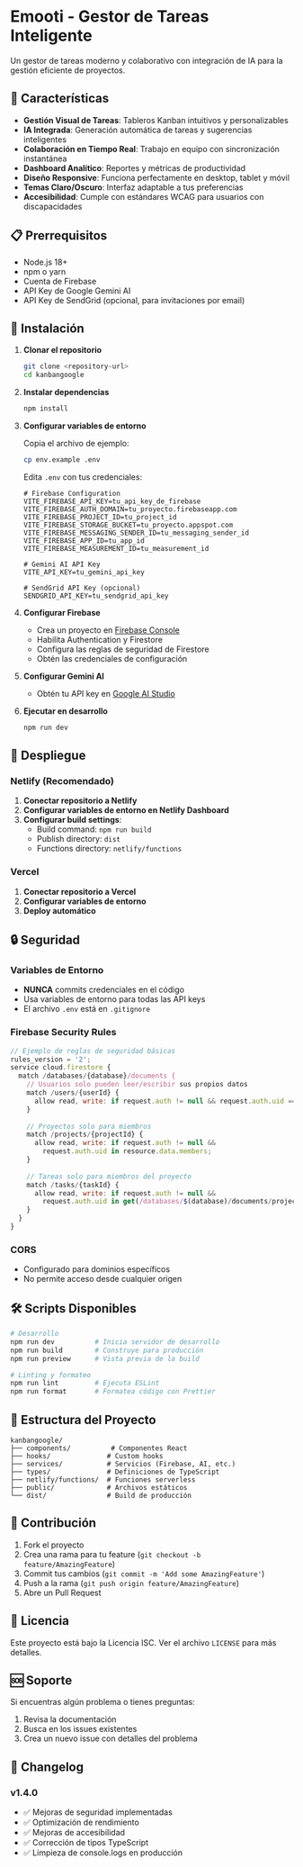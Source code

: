 # Emooti - Gestor de Tareas Inteligente

Un gestor de tareas moderno y colaborativo con integración de IA para la gestión eficiente de proyectos.

## 🚀 Características

- **Gestión Visual de Tareas**: Tableros Kanban intuitivos y personalizables
- **IA Integrada**: Generación automática de tareas y sugerencias inteligentes
- **Colaboración en Tiempo Real**: Trabajo en equipo con sincronización instantánea
- **Dashboard Analítico**: Reportes y métricas de productividad
- **Diseño Responsive**: Funciona perfectamente en desktop, tablet y móvil
- **Temas Claro/Oscuro**: Interfaz adaptable a tus preferencias
- **Accesibilidad**: Cumple con estándares WCAG para usuarios con discapacidades

## 📋 Prerrequisitos

- Node.js 18+ 
- npm o yarn
- Cuenta de Firebase
- API Key de Google Gemini AI
- API Key de SendGrid (opcional, para invitaciones por email)

## 🔧 Instalación

1. **Clonar el repositorio**
   ```bash
   git clone <repository-url>
   cd kanbangoogle
   ```

2. **Instalar dependencias**
   ```bash
   npm install
   ```

3. **Configurar variables de entorno**
   
   Copia el archivo de ejemplo:
   ```bash
   cp env.example .env
   ```
   
   Edita `.env` con tus credenciales:
   ```env
   # Firebase Configuration
   VITE_FIREBASE_API_KEY=tu_api_key_de_firebase
   VITE_FIREBASE_AUTH_DOMAIN=tu_proyecto.firebaseapp.com
   VITE_FIREBASE_PROJECT_ID=tu_project_id
   VITE_FIREBASE_STORAGE_BUCKET=tu_proyecto.appspot.com
   VITE_FIREBASE_MESSAGING_SENDER_ID=tu_messaging_sender_id
   VITE_FIREBASE_APP_ID=tu_app_id
   VITE_FIREBASE_MEASUREMENT_ID=tu_measurement_id

   # Gemini AI API Key
   VITE_API_KEY=tu_gemini_api_key

   # SendGrid API Key (opcional)
   SENDGRID_API_KEY=tu_sendgrid_api_key
   ```

4. **Configurar Firebase**
   
   - Crea un proyecto en [Firebase Console](https://console.firebase.google.com/)
   - Habilita Authentication y Firestore
   - Configura las reglas de seguridad de Firestore
   - Obtén las credenciales de configuración

5. **Configurar Gemini AI**
   
   - Obtén tu API key en [Google AI Studio](https://makersuite.google.com/app/apikey)

6. **Ejecutar en desarrollo**
   ```bash
   npm run dev
   ```

## 🚀 Despliegue

### Netlify (Recomendado)

1. **Conectar repositorio a Netlify**
2. **Configurar variables de entorno en Netlify Dashboard**
3. **Configurar build settings**:
   - Build command: `npm run build`
   - Publish directory: `dist`
   - Functions directory: `netlify/functions`

### Vercel

1. **Conectar repositorio a Vercel**
2. **Configurar variables de entorno**
3. **Deploy automático**

## 🔒 Seguridad

### Variables de Entorno
- **NUNCA** commits credenciales en el código
- Usa variables de entorno para todas las API keys
- El archivo `.env` está en `.gitignore`

### Firebase Security Rules
```javascript
// Ejemplo de reglas de seguridad básicas
rules_version = '2';
service cloud.firestore {
  match /databases/{database}/documents {
    // Usuarios solo pueden leer/escribir sus propios datos
    match /users/{userId} {
      allow read, write: if request.auth != null && request.auth.uid == userId;
    }
    
    // Proyectos solo para miembros
    match /projects/{projectId} {
      allow read, write: if request.auth != null && 
        request.auth.uid in resource.data.members;
    }
    
    // Tareas solo para miembros del proyecto
    match /tasks/{taskId} {
      allow read, write: if request.auth != null && 
        request.auth.uid in get(/databases/$(database)/documents/projects/$(resource.data.projectId)).data.members;
    }
  }
}
```

### CORS
- Configurado para dominios específicos
- No permite acceso desde cualquier origen

## 🛠️ Scripts Disponibles

```bash
# Desarrollo
npm run dev          # Inicia servidor de desarrollo
npm run build        # Construye para producción
npm run preview      # Vista previa de la build

# Linting y formateo
npm run lint         # Ejecuta ESLint
npm run format       # Formatea código con Prettier
```

## 📁 Estructura del Proyecto

```
kanbangoogle/
├── components/          # Componentes React
├── hooks/              # Custom hooks
├── services/           # Servicios (Firebase, AI, etc.)
├── types/              # Definiciones de TypeScript
├── netlify/functions/  # Funciones serverless
├── public/             # Archivos estáticos
└── dist/               # Build de producción
```

## 🤝 Contribución

1. Fork el proyecto
2. Crea una rama para tu feature (`git checkout -b feature/AmazingFeature`)
3. Commit tus cambios (`git commit -m 'Add some AmazingFeature'`)
4. Push a la rama (`git push origin feature/AmazingFeature`)
5. Abre un Pull Request

## 📝 Licencia

Este proyecto está bajo la Licencia ISC. Ver el archivo `LICENSE` para más detalles.

## 🆘 Soporte

Si encuentras algún problema o tienes preguntas:

1. Revisa la documentación
2. Busca en los issues existentes
3. Crea un nuevo issue con detalles del problema

## 🔄 Changelog

### v1.4.0
- ✅ Mejoras de seguridad implementadas
- ✅ Optimización de rendimiento
- ✅ Mejoras de accesibilidad
- ✅ Corrección de tipos TypeScript
- ✅ Limpieza de console.logs en producción

